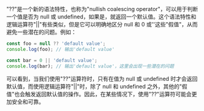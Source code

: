 "??"是一个新的语法特性，也称为"nullish coalescing operator"，可以用于判断一个值是否为 null 或 undefined，如果是，就返回一个默认值。这个语法特性和逻辑运算符"||"有些类似，但是它可以明确地区分 null 和 0 或''这些"假值"，从而避免一些潜在的问题。例如：

```js
const foo = null ?? 'default value';
console.log(foo); // 输出'default value'

const bar = 0 || 'default value';
console.log(bar); // 输出'default value'，这里会出现一些潜在的问题
```

可以看到，当我们使用"??"运算符时，只有在值为 null 或 undefined 时才会返回默认值，而使用逻辑运算符"||"时，除了 null 和 undefined 之外，其他的"假值"也会触发返回默认值的操作。因此，在某些情况下，使用"??"运算符可能会更加安全和可靠。